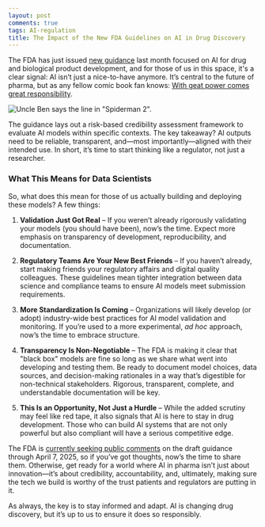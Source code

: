 ```yaml
---
layout: post  
comments: true  
tags: AI-regulation  
title: The Impact of the New FDA Guidelines on AI in Drug Discovery
---
```



The FDA has just issued [new guidance](https://www.fda.gov/regulatory-information/search-fda-guidance-documents/considerations-use-artificial-intelligence-support-regulatory-decision-making-drug-and-biological) last month focused on AI for drug and biological product development, and for those of us in this space, it's a clear signal: AI isn’t just a nice-to-have anymore. It’s central to the future of pharma, but as any fellow comic book fan knows: [With geat power comes great responsibility](https://en.wikipedia.org/wiki/With_great_power_comes_great_responsibility).

<div class="center-image">
  <img src="{{ site.baseurl }}/images/spiderman-2-with-great-power.gif" alt='Uncle Ben says the line in "Spiderman 2".'>
</div>

The guidance lays out a risk-based credibility assessment framework to evaluate AI models within specific contexts. The key takeaway? AI outputs need to be reliable, transparent, and—most importantly—aligned with their intended use. In short, it’s time to start thinking like a regulator, not just a researcher.

### What This Means for Data Scientists

So, what does this mean for those of us actually building and deploying these models? A few things:

1. **Validation Just Got Real** – If you weren’t already rigorously validating your models (you should have been), now’s the time. Expect more emphasis on transparency of development, reproducibility, and documentation.&#x20;

2. **Regulatory Teams Are Your New Best Friends** – If you haven’t already, start making friends your regulatory affairs and digital quality colleagues. These guidelines mean tighter integration between data science and compliance teams to ensure AI models meet submission requirements.

3. **More Standardization Is Coming** – Organizations will likely develop (or adopt) industry-wide best practices for AI model validation and monitoring. If you’re used to a more experimental, *ad hoc* approach, now’s the time to embrace structure.

4. **Transparency Is Non-Negotiable** – The FDA is making it clear that "black box" models are fine so long as we share what went into developing and testing them. Be ready to document model choices, data sources, and decision-making rationales in a way that’s digestible for non-technical stakeholders. Rigorous, transparent, complete, and understandable documentation will be key.

5. **This Is an Opportunity, Not Just a Hurdle** – While the added scrutiny may feel like red tape, it also signals that AI is here to stay in drug development. Those who can build AI systems that are not only powerful but also compliant will have a serious competitive edge.

The FDA is [currently seeking public comments](https://www.regulations.gov/docket/FDA-2024-D-4689/document) on the draft guidance through April 7, 2025, so if you’ve got thoughts, now’s the time to share them. Otherwise, get ready for a world where AI in pharma isn’t just about innovation—it’s about credibility, accountability, and, ultimately, making sure the tech we build is worthy of the trust patients and regulators are putting in it.

As always, the key is to stay informed and adapt. AI is changing drug discovery, but it’s up to us to ensure it does so responsibly.

